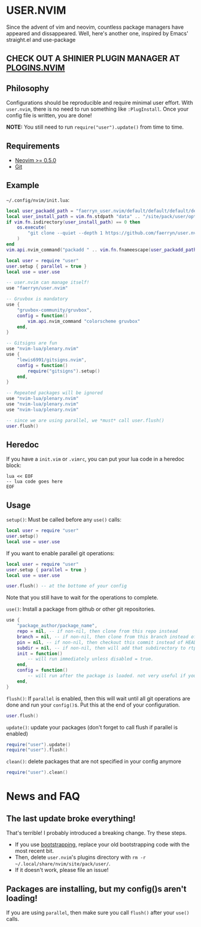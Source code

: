 # USER.NVIM
Since the advent of vim and neovim, countless package managers have appeared and dissappeared.
Well, here's another one, inspired by Emacs' straight.el and use-package

## CHECK OUT A SHINIER PLUGIN MANAGER AT [PLOGINS.NVIM](https://github.com/faerryn/plogins.nvim)

## Philosophy
Configurations should be reproducible and require minimal user effort.
With `user.nvim`, there is no need to run something like `:PlugInstall`.
Once your config file is written, you are done!

**NOTE:** You still need to run `require("user").update()` from time to time.

## Requirements
- [Neovim >= 0.5.0](https://neovim.io/)
- [Git](https://git-scm.com/)

## Example
`~/.config/nvim/init.lua`:

```lua
local user_packadd_path = "faerryn_user.nvim/default/default/default/default"
local user_install_path = vim.fn.stdpath "data" .. "/site/pack/user/opt/" .. user_packadd_path
if vim.fn.isdirectory(user_install_path) == 0 then
    os.execute(
        "git clone --quiet --depth 1 https://github.com/faerryn/user.nvim.git " .. vim.fn.shellescape(user_install_path)
    )
end
vim.api.nvim_command("packadd " .. vim.fn.fnameescape(user_packadd_path))

local user = require "user"
user.setup { parallel = true }
local use = user.use

-- user.nvim can manage itself!
use "faerryn/user.nvim"

-- Gruvbox is mandatory
use {
    "gruvbox-community/gruvbox",
    config = function()
        vim.api.nvim_command "colorscheme gruvbox"
    end,
}

-- Gitsigns are fun
use "nvim-lua/plenary.nvim"
use {
    "lewis6991/gitsigns.nvim",
    config = function()
        require("gitsigns").setup()
    end,
}

-- Repeated packages will be ignored
use "nvim-lua/plenary.nvim"
use "nvim-lua/plenary.nvim"
use "nvim-lua/plenary.nvim"

-- since we are using parallel, we *must* call user.flush()
user.flush()
```

## Heredoc
If you have a `init.vim` or `.vimrc`, you can put your lua code in a heredoc block:

```
lua << EOF
-- lua code goes here
EOF
```

## Usage
`setup()`: Must be called before any `use()` calls:
```lua
local user = require "user"
user.setup()
local use = user.use
```

If you want to enable parallel git operations:
```lua
local user = require "user"
user.setup { parallel = true }
local use = user.use

user.flush() -- at the bottome of your config
```
Note that you still have to wait for the operations to complete.

`use()`: Install a package from github or other git repositories.
```lua
use {
    "package_author/package_name",
    repo = nil, -- if non-nil, then clone from this repo instead
    branch = nil, -- if non-nil, then clone from this branch instead of default branch
    pin = nil, -- if non-nil, then checkout this commit instead of HEAD
    subdir = nil, -- if non-nil, then will add that subdirectory to rtp
    init = function()
        -- will run immediately unless disabled = true.
    end,
    config = function()
        -- will run after the package is loaded. not very useful if you don't have `parallel` enabled.
    end,
}
```

`flush()`: If `parallel` is enabled, then this will wait until all git operations are done and run your `config()`s.
Put this at the end of your configuration.
```lua
user.flush()
```

`update()`: update your packages (don't forget to call flush if parallel is enabled)
```lua
require("user").update()
require("user").flush()
```

`clean()`: delete packages that are not specified in your config anymore
```lua
require("user").clean()
```

# News and FAQ
## The last update broke everything!
That's terrible! I probably introduced a breaking change. Try these steps.
- If you use [bootstrapping](#bootstrap-usernvim), replace your old bootstrapping code with the most recent bit.
- Then, delete `user.nvim`'s plugins directory with `rm -r ~/.local/share/nvim/site/pack/user/`.
- If it doesn't work, please file an issue!
## Packages are installing, but my config()s aren't loading!
If you are using `parallel`, then make sure you call `flush()` after your `use()` calls.
